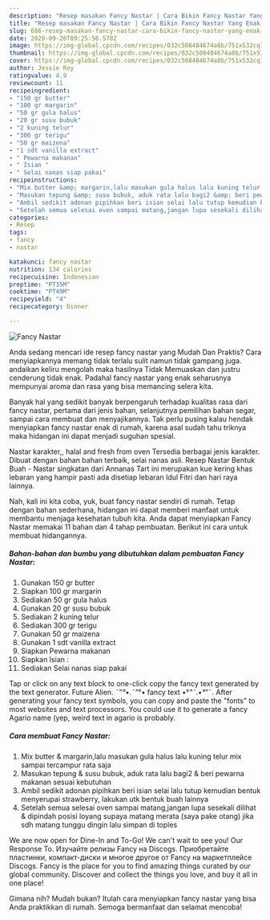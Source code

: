 ```yaml
---
description: "Resep masakan Fancy Nastar | Cara Bikin Fancy Nastar Yang Enak Dan Mudah"
title: "Resep masakan Fancy Nastar | Cara Bikin Fancy Nastar Yang Enak Dan Mudah"
slug: 686-resep-masakan-fancy-nastar-cara-bikin-fancy-nastar-yang-enak-dan-mudah
date: 2020-09-26T09:25:56.578Z
image: https://img-global.cpcdn.com/recipes/032c508484674a8b/751x532cq70/fancy-nastar-foto-resep-utama.jpg
thumbnail: https://img-global.cpcdn.com/recipes/032c508484674a8b/751x532cq70/fancy-nastar-foto-resep-utama.jpg
cover: https://img-global.cpcdn.com/recipes/032c508484674a8b/751x532cq70/fancy-nastar-foto-resep-utama.jpg
author: Jessie Roy
ratingvalue: 4.9
reviewcount: 11
recipeingredient:
- "150 gr butter"
- "100 gr margarin"
- "50 gr gula halus"
- "20 gr susu bubuk"
- "2 kuning telur"
- "300 gr terigu"
- "50 gr maizena"
- "1 sdt vanilla extract"
- " Pewarna makanan"
- " Isian "
- " Selai nanas siap pakai"
recipeinstructions:
- "Mix butter &amp; margarin,lalu masukan gula halus lalu kuning telur mix sampai tercampur rata saja"
- "Masukan tepung &amp; susu bubuk, aduk rata lalu bagi2 &amp; beri pewarna makanan sesuai kebutuhan"
- "Ambil sedikit adonan pipihkan beri isian selai lalu tutup kemudian bentuk menyerupai strawberry, lakukan utk bentuk buah lainnya"
- "Setelah semua selesai oven sampai matang,jangan lupa sesekali dilihat &amp; dipindah posisi loyang supaya matang merata (saya pake otang) jika sdh matang tunggu dingin lalu simpan di toples"
categories:
- Resep
tags:
- fancy
- nastar

katakunci: fancy nastar 
nutrition: 134 calories
recipecuisine: Indonesian
preptime: "PT35M"
cooktime: "PT49M"
recipeyield: "4"
recipecategory: Dinner

---
```



![Fancy Nastar](https://img-global.cpcdn.com/recipes/032c508484674a8b/751x532cq70/fancy-nastar-foto-resep-utama.jpg)

Anda sedang mencari ide resep fancy nastar yang Mudah Dan Praktis? Cara menyiapkannya memang tidak terlalu sulit namun tidak gampang juga. andaikan keliru mengolah maka hasilnya Tidak Memuaskan dan justru cenderung tidak enak. Padahal fancy nastar yang enak seharusnya mempunyai aroma dan rasa yang bisa memancing selera kita.

Banyak hal yang sedikit banyak berpengaruh terhadap kualitas rasa dari fancy nastar, pertama dari jenis bahan, selanjutnya pemilihan bahan segar, sampai cara membuat dan menyajikannya. Tak perlu pusing kalau hendak menyiapkan fancy nastar enak di rumah, karena asal sudah tahu triknya maka hidangan ini dapat menjadi suguhan spesial.

Nastar karakter,, halal and fresh from oven Tersedia berbagai jenis karakter. Dibuat dengan bahan bahan terbaik, selai nanas asli. Resep Nastar Bentuk Buah - Nastar singkatan dari Annanas Tart ini merupakan kue kering khas lebaran yang hampir pasti ada disetiap lebaran Idul Fitri dan hari raya lainnya.


Nah, kali ini kita coba, yuk, buat fancy nastar sendiri di rumah. Tetap dengan bahan sederhana, hidangan ini dapat memberi manfaat untuk membantu menjaga kesehatan tubuh kita. Anda dapat menyiapkan Fancy Nastar memakai 11 bahan dan 4 tahap pembuatan. Berikut ini cara untuk membuat hidangannya.

<!--inarticleads1-->

##### Bahan-bahan dan bumbu yang dibutuhkan dalam pembuatan Fancy Nastar:

1. Gunakan 150 gr butter
1. Siapkan 100 gr margarin
1. Sediakan 50 gr gula halus
1. Gunakan 20 gr susu bubuk
1. Sediakan 2 kuning telur
1. Sediakan 300 gr terigu
1. Gunakan 50 gr maizena
1. Gunakan 1 sdt vanilla extract
1. Siapkan  Pewarna makanan
1. Siapkan  Isian :
1. Sediakan  Selai nanas siap pakai


Tap or click on any text block to one-click copy the fancy text generated by the text generator. Future Alien. ˜&#34;*°•.˜&#34;*°• fancy text •°*&#34;˜.•°*&#34;˜. After generating your fancy text symbols, you can copy and paste the &#34;fonts&#34; to most websites and text processors. You could use it to generate a fancy Agario name (yep, weird text in agario is probably. 

<!--inarticleads2-->

##### Cara membuat Fancy Nastar:

1. Mix butter &amp; margarin,lalu masukan gula halus lalu kuning telur mix sampai tercampur rata saja
1. Masukan tepung &amp; susu bubuk, aduk rata lalu bagi2 &amp; beri pewarna makanan sesuai kebutuhan
1. Ambil sedikit adonan pipihkan beri isian selai lalu tutup kemudian bentuk menyerupai strawberry, lakukan utk bentuk buah lainnya
1. Setelah semua selesai oven sampai matang,jangan lupa sesekali dilihat &amp; dipindah posisi loyang supaya matang merata (saya pake otang) jika sdh matang tunggu dingin lalu simpan di toples


We are now open for Dine-In and To-Go! We can&#39;t wait to see you! Our Response To. Изучайте релизы Fancy на Discogs. Приобретайте пластинки, компакт-диски и многое другое от Fancy на маркетплейсе Discogs. Fancy is the place for you to find amazing things curated by our global community. Discover and collect the things you love, and buy it all in one place! 

Gimana nih? Mudah bukan? Itulah cara menyiapkan fancy nastar yang bisa Anda praktikkan di rumah. Semoga bermanfaat dan selamat mencoba!
